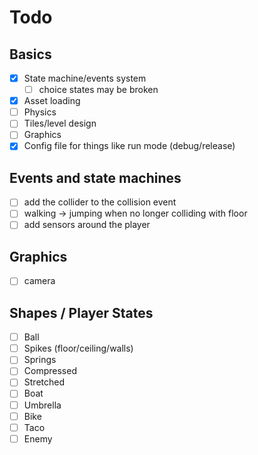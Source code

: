 # Todo
## Basics

- [x] State machine/events system
  - [ ] choice states may be broken
- [x] Asset loading
- [ ] Physics
- [ ] Tiles/level design
- [ ] Graphics
- [x] Config file for things like run mode (debug/release)

## Events and state machines

- [ ] add the collider to the collision event
- [ ] walking -> jumping when no longer colliding with floor
- [ ] add sensors around the player

## Graphics

- [ ] camera

## Shapes / Player States

- [ ] Ball
- [ ] Spikes (floor/ceiling/walls)
- [ ] Springs
- [ ] Compressed
- [ ] Stretched
- [ ] Boat
- [ ] Umbrella
- [ ] Bike
- [ ] Taco
- [ ] Enemy
